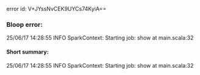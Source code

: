 error id: V+JYssNvCEK9UYCs74KyiA==
### Bloop error:

25/06/17 14:28:55 INFO SparkContext: Starting job: show at main.scala:32
#### Short summary: 

25/06/17 14:28:55 INFO SparkContext: Starting job: show at main.scala:32